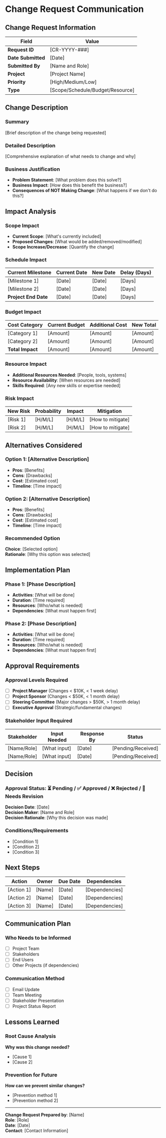 # Change Request Communication

## Change Request Information

| Field              | Value                            |
| ------------------ | -------------------------------- |
| **Request ID**     | [CR-YYYY-###]                    |
| **Date Submitted** | [Date]                           |
| **Submitted By**   | [Name and Role]                  |
| **Project**        | [Project Name]                   |
| **Priority**       | [High/Medium/Low]                |
| **Type**           | [Scope/Schedule/Budget/Resource] |

## Change Description

### Summary
[Brief description of the change being requested]

### Detailed Description
[Comprehensive explanation of what needs to change and why]

### Business Justification
- **Problem Statement**: [What problem does this solve?]
- **Business Impact**: [How does this benefit the business?]
- **Consequences of NOT Making Change**: [What happens if we don't do this?]

## Impact Analysis

### Scope Impact
- **Current Scope**: [What's currently included]
- **Proposed Changes**: [What would be added/removed/modified]
- **Scope Increase/Decrease**: [Quantify the change]

### Schedule Impact
| Current Milestone    | Current Date | New Date | Delay (Days) |
| -------------------- | ------------ | -------- | ------------ |
| [Milestone 1]        | [Date]       | [Date]   | [Days]       |
| [Milestone 2]        | [Date]       | [Date]   | [Days]       |
| **Project End Date** | [Date]       | [Date]   | [Days]       |

### Budget Impact
| Cost Category    | Current Budget | Additional Cost | New Total |
| ---------------- | -------------- | --------------- | --------- |
| [Category 1]     | [Amount]       | [Amount]        | [Amount]  |
| [Category 2]     | [Amount]       | [Amount]        | [Amount]  |
| **Total Impact** | [Amount]       | [Amount]        | [Amount]  |

### Resource Impact
- **Additional Resources Needed**: [People, tools, systems]
- **Resource Availability**: [When resources are needed]
- **Skills Required**: [Any new skills or expertise needed]

### Risk Impact
| New Risk | Probability | Impact  | Mitigation        |
| -------- | ----------- | ------- | ----------------- |
| [Risk 1] | [H/M/L]     | [H/M/L] | [How to mitigate] |
| [Risk 2] | [H/M/L]     | [H/M/L] | [How to mitigate] |

## Alternatives Considered

### Option 1: [Alternative Description]
- **Pros**: [Benefits]
- **Cons**: [Drawbacks]
- **Cost**: [Estimated cost]
- **Timeline**: [Time impact]

### Option 2: [Alternative Description]
- **Pros**: [Benefits]
- **Cons**: [Drawbacks]
- **Cost**: [Estimated cost]
- **Timeline**: [Time impact]

### Recommended Option
**Choice**: [Selected option]  
**Rationale**: [Why this option was selected]

## Implementation Plan

### Phase 1: [Phase Description]
- **Activities**: [What will be done]
- **Duration**: [Time required]
- **Resources**: [Who/what is needed]
- **Dependencies**: [What must happen first]

### Phase 2: [Phase Description]
- **Activities**: [What will be done]
- **Duration**: [Time required]
- **Resources**: [Who/what is needed]
- **Dependencies**: [What must happen first]

## Approval Requirements

### Approval Levels Required
- [ ] **Project Manager** (Changes < $10K, < 1 week delay)
- [ ] **Project Sponsor** (Changes < $50K, < 1 month delay)
- [ ] **Steering Committee** (Major changes > $50K, > 1 month delay)
- [ ] **Executive Approval** (Strategic/fundamental changes)

### Stakeholder Input Required
| Stakeholder | Input Needed | Response By | Status             |
| ----------- | ------------ | ----------- | ------------------ |
| [Name/Role] | [What input] | [Date]      | [Pending/Received] |
| [Name/Role] | [What input] | [Date]      | [Pending/Received] |

## Decision

### Approval Status: ⏳ Pending / ✅ Approved / ❌ Rejected / 🔄 Needs Revision

**Decision Date**: [Date]  
**Decision Maker**: [Name and Role]  
**Decision Rationale**: [Why this decision was made]

### Conditions/Requirements
- [Condition 1]
- [Condition 2]
- [Condition 3]

## Next Steps

| Action     | Owner  | Due Date | Dependencies   |
| ---------- | ------ | -------- | -------------- |
| [Action 1] | [Name] | [Date]   | [Dependencies] |
| [Action 2] | [Name] | [Date]   | [Dependencies] |
| [Action 3] | [Name] | [Date]   | [Dependencies] |

## Communication Plan

### Who Needs to be Informed
- [ ] Project Team
- [ ] Stakeholders
- [ ] End Users
- [ ] Other Projects (if dependencies)

### Communication Method
- [ ] Email Update
- [ ] Team Meeting
- [ ] Stakeholder Presentation
- [ ] Project Status Report

## Lessons Learned

### Root Cause Analysis
**Why was this change needed?**
- [Cause 1]
- [Cause 2]

### Prevention for Future
**How can we prevent similar changes?**
- [Prevention method 1]
- [Prevention method 2]

---
**Change Request Prepared by**: [Name]  
**Role**: [Role]  
**Date**: [Date]  
**Contact**: [Contact Information]
